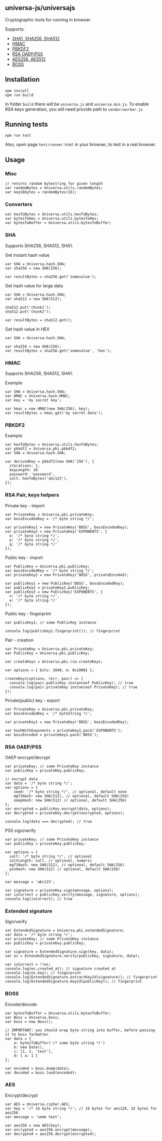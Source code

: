 ## universa-js/universajs

Cryptographic tools for running in browser.

Supports:
 * [SHA1, SHA256, SHA512](#sha)
 * [HMAC](#hmac)
 * [PBKDF2](#pbkdf2)
 * [RSA OAEP/PSS](#oaep-pss)
 * [AES256, AES512](#aes)
 * [BOSS](#boss)

## Installation

    npm install
    npm run build

In folder `build` there will be `universa.js` and `universa.min.js`.
To enable RSA keys generation, you will need provide path to `vendor/worker.js`

## Running tests

    npm run test

Also, open page `test/runner.html` in your browser, to test in a real browser.

## Usage

### Misc

    // returns random bytestring for given length
    var randomBytes = Universa.utils.randomBytes;
    var key16bytes = randomBytes(16);


### Converters

    var hexToBytes = Universa.utils.hexToBytes;
    var bytesToHex = Universa.utils.bytesToHex;
    var bytesToBuffer = Universa.utils.bytesToBuffer;

### SHA

Supports SHA256, SHA512, SHA1.

Get instant hash value

    var SHA = Universa.hash.SHA;
    var sha256 = new SHA(256);

    var resultBytes = sha256.get('somevalue');

Get hash value for large data

    var SHA = Universa.hash.SHA;
    var sha512 = new SHA(512);

    sha512.put('chunk1');
    sha512.put('chunk2');

    var resultBytes = sha512.get();

Get hash value in HEX

    var SHA = Universa.hash.SHA;

    var sha256 = new SHA(256);
    var resultBytes = sha256.get('somevalue', 'hex');

### HMAC

Supports SHA256, SHA512, SHA1.

Example

    var SHA = Universa.hash.SHA;
    var HMAC = Universa.hash.HMAC;
    var key = 'my secret key';

    var hmac = new HMAC(new SHA(256), key);
    var resultBytes = hmac.get('my secret data');

### PBKDF2

Example

    var hexToBytes = Universa.utils.hexToBytes;
    var pbkdf2 = Universa.pki.pbkdf2;
    var SHA = Universa.hash.SHA;

    var derivedKey = pbkdf2(new SHA('256'), {
      iterations: 1,
      keyLength: 20
      password: 'password',
      salt: hexToBytes('abc123'),
    });

### RSA Pair, keys helpers

Private key - import

    var PrivateKey = Universa.pki.privateKey;
    var bossEncodedKey = '/* byte string */';

    var privateKey1 = new PrivateKey('BOSS', bossEncodedKey);
    var privateKey2 = new PrivateKey('EXPONENTS', {
      e: '/* byte string */', 
      p: '/* byte string */', 
      q: '/* byte string */'
    });

Public key - import

    var PublicKey = Universa.pki.publicKey;
    var bossEncodedKey = '/* byte string */';
    var privateKey2 = new PrivateKey('BOSS', privateEncoded);

    var publicKey1 = new PublicKey('BOSS', bossEncodedKey);
    var publicKey2 = privateKey2.publicKey;
    var publicKey3 = new PublicKey('EXPONENTS', { 
      n: '/* byte string */', 
      e: '/* byte string */' 
    });

Public key - fingerprint
    
    var publicKey1; // some PublicKey instance

    console.log(publicKey1.fingerprint()); // fingerprint


Pair - creation

    var PrivateKey = Universa.pki.privateKey;
    var PublicKey = Universa.pki.publicKey;

    var createKeys = Universa.pki.rsa.createKeys;

    var options = { bits: 2048, e: 0x10001 };

    createKeys(options, (err, pair) => {
      console.log(pair.publicKey instanceof PublicKey); // true
      console.log(pair.privateKey instanceof PrivateKey); // true
    });

Private(public) key - export
    
    var PrivateKey = Universa.pki.privateKey;
    var bossEncodedKey = '/* byteString */';

    var privateKey1 = new PrivateKey('BOSS', bossEncodedKey);
    
    var hashWithExponents = privateKey1.pack('EXPONENTS');
    var bossEncoded = privateKey1.pack('BOSS');

### RSA OAEP/PSS


OAEP encrypt/decrypt

    var privateKey; // some PrivateKey instance
    var publicKey = privateKey.publicKey;

    // encrypt data
    var data = '/* byte string */';
    var options = {
        seed: '/* byte string */', // optional, default none
        mgf1Hash: new SHA(512), // optional, default SHA(256)
        oaepHash: new SHA(512) // optional, default SHA(256)
    };
    var encrypted = publicKey.encrypt(data, options);
    var decrypted = privateKey.decrypt(encrypted, options);

    console.log(data === decrypted); // true

PSS sign/verify

    var privateKey; // some PrivateKey instance
    var publicKey = privateKey.publicKey;

    var options = {
      salt: '/* byte string */', // optional
      saltLength: null, // optional, numeric
      mgf1Hash: new SHA(512), // optional, default SHA(256)
      pssHash: new SHA(512) // optional, default SHA(256)
    };

    var message = 'abc123';

    var signature = privateKey.sign(message, options);
    var isCorrect = publicKey.verify(message, signature, options);
    console.log(isCorrect); // true

### Extended signature

Sign/verify

    var ExtendedSignature = Universa.pki.extendedSignature;
    var data = '/* byte string */';
    var privateKey; // some PrivateKey instance
    var publicKey = privateKey.publicKey;

    var signature = ExtendedSignature.sign(key, data);
    var es = ExtendedSignature.verify(publicKey, signature, data);

    var isCorrect = !!es;
    console.log(es.created_at); // signature created at
    console.log(es.key); // fingerprint
    console.log(ExtendedSignature.extractKeyId(signature)); // fingerprint
    console.log(ExtendedSignature.keyId(publicKey)); // fingerprint

### BOSS

Encode/decode

    var bytesToBuffer = Universa.utils.bytesToBuffer;
    var Boss = Universa.boss;
    var boss = new Boss();

    // IMPORTANT: you should wrap byte string into buffer, before passing it to boss formatter
    var data = {
        a: bytesToBuffer('/* some byte string */')
        b: new Date(),
        c: [1, 2, 'test'],
        d: { a: 1 }
    };

    var encoded = boss.dump(data);
    var decoded = boss.load(encoded);

### AES

Encrypt/decrypt

    var AES = Universa.cipher.AES;
    var key = '/* 16 byte string */'; // 16 bytes for aes128, 32 bytes for aes256
    var message = 'some text';

    var aes256 = new AES(key);
    var encrypted = aes256.encrypt(message);
    var decrypted = aes256.decrypt(encrypted);


